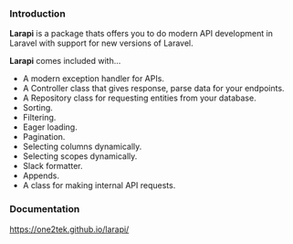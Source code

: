 ### Introduction

**Larapi** is a package thats offers you to do modern API development in Laravel with support for new versions of Laravel.

**Larapi** comes included with...
* A modern exception handler for APIs.
* A Controller class that gives response, parse data for your endpoints.
* A Repository class for requesting entities from your database.
* Sorting.
* Filtering.
* Eager loading.
* Pagination.
* Selecting columns dynamically.
* Selecting scopes dynamically.
* Slack formatter.
* Appends.
* A class for making internal API requests.

### Documentation
https://one2tek.github.io/larapi/